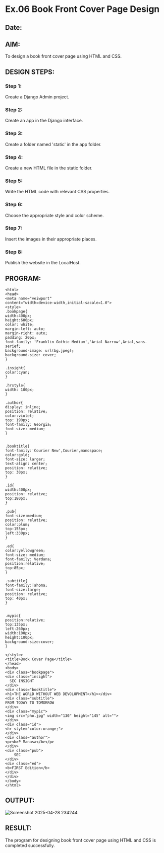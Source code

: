 # Ex.06 Book Front Cover Page Design
## Date:

## AIM:
To design a book front cover page using HTML and CSS.

## DESIGN STEPS:

### Step 1:
Create a Django Admin project.

### Step 2:
Create an app in the Django interface.

### Step 3:
Create a folder named 'static' in the app folder.

### Step 4:
Create a new HTML file in the static folder.

### Step 5:
Write the HTML code with relevant CSS properties.

### Step 6:
Choose the appropriate style and color scheme.

### Step 7:
Insert the images in their appropriate places.

### Step 8:
Publish the website in the LocalHost.

## PROGRAM:
```
<html>
<head>
<meta name="veiwport"
content="width=device-width,initial-sacale=1.0">
<style>
.bookpage{
width:400px;
height:600px;
color: white;
margin-left: auto;
margin-right: auto;
padding: 20px;
font-family: 'Franklin Gothic Medium','Arial Narrow',Arial,sans-serief;
background-image: url(bg.jpeg);
background-size: cover;
}

.insight{
color:cyan;
}

.hrstyle{
width: 100px;
}

.author{
display: inline;
position: relative;
color:violet;
top: 190px;
font-family: Georgia;
font-size: medium;
}


.booktitle{
font-family:'Courier New',Courier,manospace;
color:gold;
font-size: larger;
text-align: center;
position: relative;
top: 30px;
}

.id{
width:400px;
position: relative;
top:180px;
}

.pub{
font-size:medium;
position: relative;
color:plum;
top:155px;
left:330px;
}

.ed{
color:yellowgreen;
font-size: medium;
font-family: Verdana;
position:relative;
top:85px;
}

.subtitle{
font-family:Tahoma;
font-size:large;
position: relative;
top: 40px;
}


.mypic{
position:relative;
top:135px;
left:260px;
width:100px;
height:100px;
background-size:cover;
}

</style>
<title>Book Cover Page</title>
</head>
<body>
<div class="bookpage">
<div class="insight">
  SEC INSIGHT
</div>
<div class="booktitle">
<h1>THE WORLD WITHOUT WEB DEVOLOPMENT</h1></div>
<div class="subtitle">
FROM TODAY TO TOMORROW
</div>
<div class="mypic">
<img src="pho.jpg" width="130" height="145" alt="">
</div>
<div class="id">
<hr style="color:orange;">
</div>
<div class="author">
<p><b>P Manasa</b></p>
</div>
<div class="pub">
    SEC
</div>
<div class="ed">
<b>FIRST Edition</b>
</div>
</div>
</body>
</html>
```


## OUTPUT:
![Screenshot 2025-04-28 234244](https://github.com/user-attachments/assets/d7e1d0ee-9d94-43c1-843b-fceeafd4608f)


## RESULT:
The program for designing book front cover page using HTML and CSS is completed successfully.
